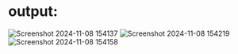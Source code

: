 # output:
![Screenshot 2024-11-08 154137](https://github.com/user-attachments/assets/c2fccaa0-27d2-488b-9635-1957f7416d31)
![Screenshot 2024-11-08 154219](https://github.com/user-attachments/assets/8d59be8e-a1fa-4921-90dd-2ee002278036)
![Screenshot 2024-11-08 154158](https://github.com/user-attachments/assets/5fc534d8-ecee-4576-b119-06a61fc01b1a)

